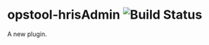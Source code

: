 opstool-hrisAdmin ![Build Status](https://travis-ci.org/appdevdesigns/opstool-hrisAdminObjects.png)
================

A new plugin.